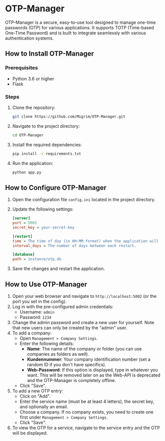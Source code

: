 # OTP-Manager

OTP-Manager is a secure, easy-to-use tool designed to manage one-time passwords (OTP) for various applications. It supports TOTP (Time-based One-Time Password) and is built to integrate seamlessly with various authentication systems.

## How to Install OTP-Manager

### Prerequisites

- Python 3.6 or higher
- Flask

### Steps

1. Clone the repository:
    ```bash
    git clone https://github.com/Migrim/OTP-Manager.git
    ```
2. Navigate to the project directory:
    ```bash
    cd OTP-Manager
    ```
3. Install the required dependencies:
    ```bash
    pip install -r requirements.txt
    ```
4. Run the application:
    ```bash
    python app.py
    ```

## How to Configure OTP-Manager

1. Open the configuration file `config.ini` located in the project directory.
2. Update the following settings:

    ```ini
    [server]
    port = 5002
    secret_key = your-secret-key
    
    [restart]
    time = The time of day (in HH:MM format) when the application will restart automatically.
    interval_days = The number of days between each restart.
    
    [database]
    path = instance/otp.db
    ```

3. Save the changes and restart the application.

## How to Use OTP-Manager

1. Open your web browser and navigate to `http://localhost:5002` (or the port you set in the config).
2. Log in with the pre-configured admin credentials:
    - Username: `admin`
    - Password: `1234`
3. Change the admin password and create a new user for yourself. Note that new users can only be created by the "admin" user.
4. To add a company:
    - Open `Management > Company Settings`.
    - Enter the following details:
        - **Name**: The name of the company or folder (you can use companies as folders as well).
        - **Kundennummer**: Your company identification number (set a random ID if you don't have specifics).
        - **Web-Password**: If this option is displayed, type in whatever you want. This will be removed later on as the Web-API is deprecated and the OTP-Manager is completely offline.
    - Click "Save".
5. To add a new OTP entry:
    - Click on "Add".
    - Enter the service name (must be at least 4 letters), the secret key, and optionally an email.
    - Choose a company. If no company exists, you need to create one first under `Management > Company Settings`.
    - Click "Save".
6. To view the OTP for a service, navigate to the service entry and the OTP will be displayed.

